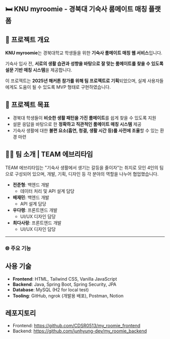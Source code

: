## 🛏️ KNU myroomie - 경북대 기숙사 룸메이트 매칭 플랫폼

## 📌 프로젝트 개요

**KNU myroomie**는 경북대학교 학생들을 위한 **기숙사 룸메이트 매칭 웹 서비스**입니다.

기숙사 입사 전, **서로의 생활 습관과 성향을 바탕으로 잘 맞는 룸메이트를 찾을 수 있도록 설문 기반 매칭 시스템**을 제공합니다.

이 프로젝트는 **2025년 해커톤 참가를 위해 팀 프로젝트로 기획**되었으며, 실제 사용자들에게도 도움이 될 수 있도록 MVP 형태로 구현하였습니다.

## 🎯 프로젝트 목표

- 경북대 학생들이 **비슷한 생활 패턴을 가진 룸메이트**를 쉽게 찾을 수 있도록 지원
- 설문 응답을 바탕으로 한 **정확하고 직관적인 룸메이트 매칭 시스템** 제공
- 기숙사 생활에 대한 **불편 요소(흡연, 청결, 생활 시간 등)를 사전에 조율**할 수 있는 환경 마련

## 👨‍💻 팀 소개 | **TEAM 에브리타임**

TEAM 에브리타임는 "기숙사 생활에서 생기는 갈등을 줄이자"는 취지로 모인 4인의 팀으로 구성되어 있으며, 개발, 기획, 디자인 등 각 분야의 역할을 나누어 협업했습니다.

- **전준형**: 백엔드 개발
    - 데이터 처리 및 API 설계 담당
- **배재민**: 백엔드 개발
    -  API 설계 담당
- **우다령**: 프론트엔드 개발
    - UI/UX 디자인 담당
- **최다사랑**: 프론트엔드 개발
    - UI/UX 디자인 담당

---

### 🌐 주요 기능

## 사용 기술

- **Frontend**: HTML, Tailwind CSS, Vanilla JavaScript
- **Backend**: Java, Spring Boot, Spring Security, JPA
- **Database**: MySQL (H2 for local test)
- **Tooling**: GitHub, ngrok (개발용 배포), Postman, Notion

## 레포지토리
- Frontend: https://github.com/CDSR0513/my_roomie_frontend 
- Backend: https://github.com/junhyung-dev/my_roomie_backend
